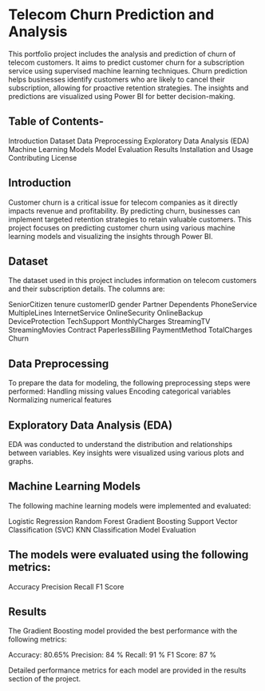 # Telecom Churn Prediction and Analysis

This portfolio project includes the analysis and prediction of churn of telecom customers. It aims to predict customer churn for a subscription service using supervised machine learning techniques. Churn prediction helps businesses identify customers who are likely to cancel their subscription, allowing for proactive retention strategies. The insights and predictions are visualized using Power BI for better decision-making.

## Table of Contents-
Introduction
Dataset
Data Preprocessing
Exploratory Data Analysis (EDA)
Machine Learning Models
Model Evaluation
Results
Installation and Usage
Contributing
License


## Introduction
Customer churn is a critical issue for telecom companies as it directly impacts revenue and profitability. By predicting churn, businesses can implement targeted retention strategies to retain valuable customers. This project focuses on predicting customer churn using various machine learning models and visualizing the insights through Power BI.

## Dataset
The dataset used in this project includes information on telecom customers and their subscription details. The columns are:

SeniorCitizen
tenure
customerID
gender
Partner
Dependents
PhoneService
MultipleLines
InternetService
OnlineSecurity
OnlineBackup
DeviceProtection
TechSupport
MonthlyCharges
StreamingTV
StreamingMovies
Contract
PaperlessBilling
PaymentMethod
TotalCharges
Churn


## Data Preprocessing
To prepare the data for modeling, the following preprocessing steps were performed:
Handling missing values
Encoding categorical variables
Normalizing numerical features


## Exploratory Data Analysis (EDA)
EDA was conducted to understand the distribution and relationships between variables. Key insights were visualized using various plots and graphs.

## Machine Learning Models
The following machine learning models were implemented and evaluated:

Logistic Regression
Random Forest
Gradient Boosting
Support Vector Classification (SVC)
KNN Classification
Model Evaluation


## The models were evaluated using the following metrics:

Accuracy
Precision
Recall
F1 Score

## Results
The Gradient Boosting model provided the best performance with the following metrics:

Accuracy: 80.65%
Precision: 84 %
Recall: 91 %
F1 Score: 87 %

Detailed performance metrics for each model are provided in the results section of the project.






